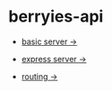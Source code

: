 # berryies-api

- [basic server →](./basic/index.js)

- [express server →](./express/index.js)

- [routing →](./routing/index.js)
